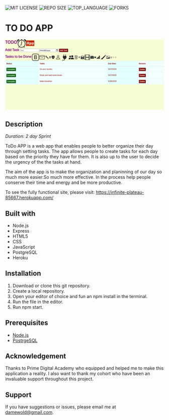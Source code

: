 ![MIT LICENSE](https://img.shields.io/github/license/scottbromander/the_marketplace.svg?style=flat-square)
![REPO SIZE](https://img.shields.io/github/repo-size/scottbromander/the_marketplace.svg?style=flat-square)
![TOP_LANGUAGE](https://img.shields.io/github/languages/top/scottbromander/the_marketplace.svg?style=flat-square)
![FORKS](https://img.shields.io/github/forks/scottbromander/the_marketplace.svg?style=social)

# TO DO APP

![](server/public/ToDo-App.png)

## Description 

_Duration: 2 day Sprint_

ToDo APP is a web app that enables people to better organize their day through setting tasks. The app allows people to create tasks for each day based on the priority they have for them. It is also up to the user to decide the urgency of the the tasks at hand. 

The aim of the app is to make the organization and planinning of our day so much more easier.So much more effective. In the process help people conserve their time and energy and be more productive.

To see the fully functional site, please visit: https://infinite-plateau-85667.herokuapp.com/

## Built with

- Node.js
- Express
- HTML5
- CSS
- JavaScript
- PostgreSQL
- Heroku

## Installation 

1. Download or clone this git repository.
2. Create a local repository.
3. Open your editor of choice and fun an npm install in the terminal.
4. Run the file in the editor.
5. Run npm start.

## Prerequisites

- [Node.js](https://nodejs.org/en/)
- [PostrgeSQL](https://www.postgresql.org/)



## Acknowledgement

Thanks to Prime Digital Academy who equipped and helped me to make this application a reality. I also want to thank my cohort who have been an invaluable support throughout this project. 

## Support

If you have suggestions or issues, please email me at damewold@gmail.com. 

